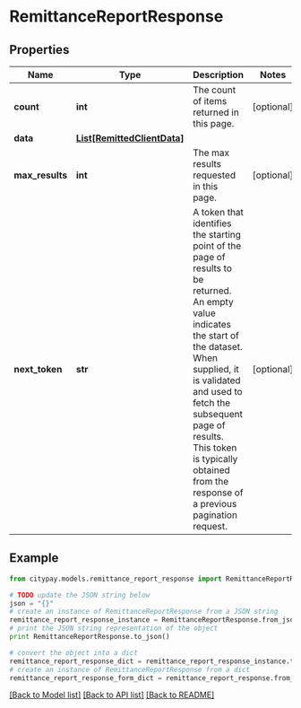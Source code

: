 # RemittanceReportResponse


## Properties

Name | Type | Description | Notes
------------ | ------------- | ------------- | -------------
**count** | **int** | The count of items returned in this page. | [optional] 
**data** | [**List[RemittedClientData]**](RemittedClientData.md) |  | 
**max_results** | **int** | The max results requested in this page. | [optional] 
**next_token** | **str** | A token that identifies the starting point of the page of results to be returned. An empty value indicates the start of the dataset. When supplied, it is validated and used to fetch the subsequent page of results. This token is typically obtained from the response of a previous pagination request. | [optional] 

## Example

```python
from citypay.models.remittance_report_response import RemittanceReportResponse

# TODO update the JSON string below
json = "{}"
# create an instance of RemittanceReportResponse from a JSON string
remittance_report_response_instance = RemittanceReportResponse.from_json(json)
# print the JSON string representation of the object
print RemittanceReportResponse.to_json()

# convert the object into a dict
remittance_report_response_dict = remittance_report_response_instance.to_dict()
# create an instance of RemittanceReportResponse from a dict
remittance_report_response_form_dict = remittance_report_response.from_dict(remittance_report_response_dict)
```
[[Back to Model list]](../README.md#documentation-for-models) [[Back to API list]](../README.md#documentation-for-api-endpoints) [[Back to README]](../README.md)


